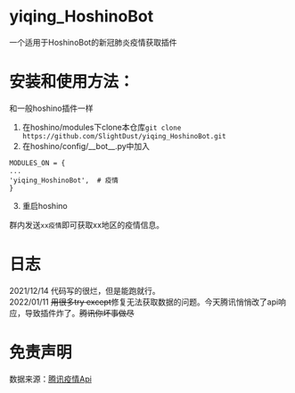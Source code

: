 # yiqing_HoshinoBot
一个适用于HoshinoBot的新冠肺炎疫情获取插件

# 安装和使用方法：
和一般hoshino插件一样  

1. 在hoshino/modules下clone本仓库`git clone https://github.com/SlightDust/yiqing_HoshinoBot.git`  
2. 在hoshino/config/\_\_bot\_\_.py中加入
```
MODULES_ON = {
...
'yiqing_HoshinoBot',  # 疫情
}
```
3. 重启hoshino

群内发送`xx疫情`即可获取xx地区的疫情信息。  


# 日志
2021/12/14  代码写的很烂，但是能跑就行。  
2022/01/11  ~~用很多try except~~修复无法获取数据的问题。今天腾讯悄悄改了api响应，导致插件炸了。~~腾讯你坏事做尽~~  

# 免责声明
数据来源：[腾讯疫情Api](https://view.inews.qq.com/g2/getOnsInfo?name=disease_h5)